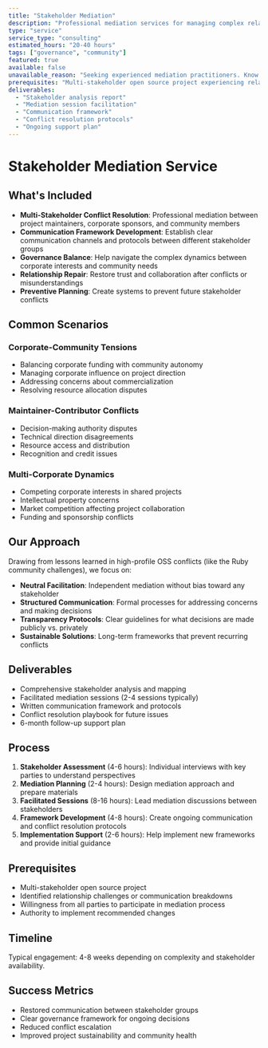 ```yaml
---
title: "Stakeholder Mediation"
description: "Professional mediation services for managing complex relationships between multiple open source stakeholders including corporations"
type: "service"
service_type: "consulting"
estimated_hours: "20-40 hours"
tags: ["governance", "community"]
featured: true
available: false
unavailable_reason: "Seeking experienced mediation practitioners. Know someone who'd be a good fit?"
prerequisites: "Multi-stakeholder open source project experiencing relationship challenges or communication breakdowns"
deliverables:
  - "Stakeholder analysis report"
  - "Mediation session facilitation"
  - "Communication framework"
  - "Conflict resolution protocols"
  - "Ongoing support plan"
---
```


# Stakeholder Mediation Service

## What's Included

- **Multi-Stakeholder Conflict Resolution**: Professional mediation between project maintainers, corporate sponsors, and community members
- **Communication Framework Development**: Establish clear communication channels and protocols between different stakeholder groups
- **Governance Balance**: Help navigate the complex dynamics between corporate interests and community needs
- **Relationship Repair**: Restore trust and collaboration after conflicts or misunderstandings
- **Preventive Planning**: Create systems to prevent future stakeholder conflicts

## Common Scenarios

### Corporate-Community Tensions
- Balancing corporate funding with community autonomy
- Managing corporate influence on project direction
- Addressing concerns about commercialization
- Resolving resource allocation disputes

### Maintainer-Contributor Conflicts
- Decision-making authority disputes
- Technical direction disagreements
- Resource access and distribution
- Recognition and credit issues

### Multi-Corporate Dynamics
- Competing corporate interests in shared projects
- Intellectual property concerns
- Market competition affecting project collaboration
- Funding and sponsorship conflicts

## Our Approach

Drawing from lessons learned in high-profile OSS conflicts (like the Ruby community challenges), we focus on:

- **Neutral Facilitation**: Independent mediation without bias toward any stakeholder
- **Structured Communication**: Formal processes for addressing concerns and making decisions
- **Transparency Protocols**: Clear guidelines for what decisions are made publicly vs. privately
- **Sustainable Solutions**: Long-term frameworks that prevent recurring conflicts

## Deliverables

- Comprehensive stakeholder analysis and mapping
- Facilitated mediation sessions (2-4 sessions typically)
- Written communication framework and protocols
- Conflict resolution playbook for future issues
- 6-month follow-up support plan

## Process

1. **Stakeholder Assessment** (4-6 hours): Individual interviews with key parties to understand perspectives
2. **Mediation Planning** (2-4 hours): Design mediation approach and prepare materials
3. **Facilitated Sessions** (8-16 hours): Lead mediation discussions between stakeholders
4. **Framework Development** (4-8 hours): Create ongoing communication and conflict resolution protocols
5. **Implementation Support** (2-6 hours): Help implement new frameworks and provide initial guidance

## Prerequisites

- Multi-stakeholder open source project
- Identified relationship challenges or communication breakdowns
- Willingness from all parties to participate in mediation process
- Authority to implement recommended changes

## Timeline

Typical engagement: 4-8 weeks depending on complexity and stakeholder availability.

## Success Metrics

- Restored communication between stakeholder groups
- Clear governance framework for ongoing decisions
- Reduced conflict escalation
- Improved project sustainability and community health